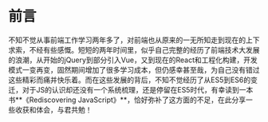 # 前言

不知不觉从事前端工作学习两年多了，对前端也从原来的一无所知走到现在的上下求索，不经有些感慨。短短的两年时间里，似乎自己完整的经历了前端技术大发展的浪潮，从开始的jQuery到部分引入Vue，又到现在的React和工程化构建，开发模式一变再变，固然期间增加了很多学习成本，但仍感幸甚至哉，为自己没有错过这些精彩而痛并快乐着。而在这些发展的背后，不知不觉经历了从ES5到ES6的变迁，对于JS的认识却还没有一个系统梳理，还是停留在ES5时代，有幸读到一本书**《Rediscovering JavaScript》**，恰好弥补了这方面的不足，在此分享一些收获和体会，与君共勉！

